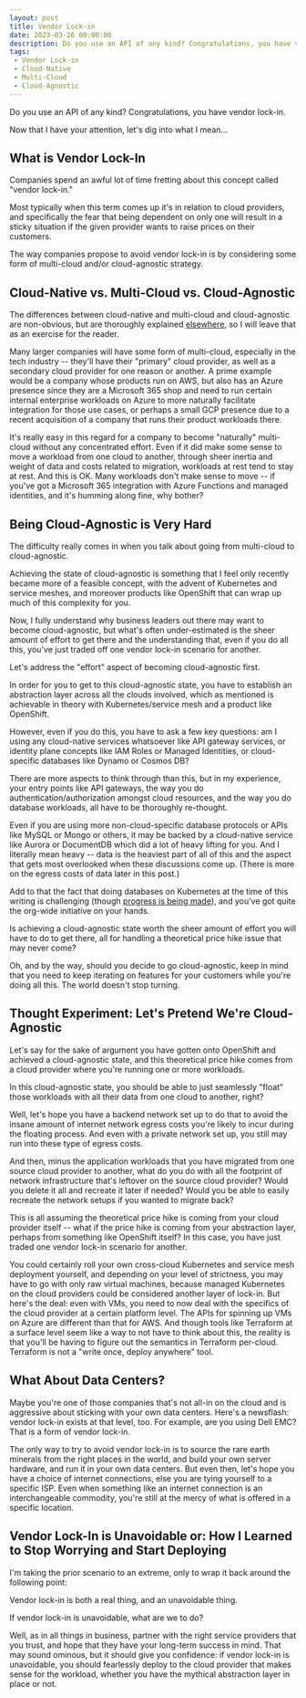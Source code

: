 ```yaml
---
layout: post
title: Vendor Lock-in
date: 2023-03-26 00:00:00
description: Do you use an API of any kind? Congratulations, you have vendor lock-in.
tags:
 - Vendor Lock-in
 - Cloud-Native
 - Multi-Cloud
 - Cloud-Agnostic
---
```


Do you use an API of any kind? Congratulations, you have vendor lock-in.

Now that I have your attention, let's dig into what I mean...

## What is Vendor Lock-In

Companies spend an awful lot of time fretting about this concept called "vendor lock-in."

Most typically when this term comes up it's in relation to cloud providers, and specifically the fear that being
dependent on only one will result in a sticky situation if the given provider wants to raise prices on their customers.

The way companies propose to avoid vendor lock-in is by considering some form of multi-cloud and/or cloud-agnostic
strategy.

## Cloud-Native vs. Multi-Cloud vs. Cloud-Agnostic

The differences between cloud-native and multi-cloud and cloud-agnostic are non-obvious, but are thoroughly explained
[elsewhere](https://www.adesso.de/en/news/blog/cloud-native-multi-cloud-or-rather-cloud-agnostic-2.jsp), so I will leave
that as an exercise for the reader.

Many larger companies will have some form of multi-cloud, especially in the tech industry -- they'll have their
"primary" cloud provider, as well as a secondary cloud provider for one reason or another. A prime example would be a
company whose products run on AWS, but also has an Azure presence since they are a Microsoft 365 shop and need to run
certain internal enterprise workloads on Azure to more naturally facilitate integration for those use cases, or perhaps
a small GCP presence due to a recent acquisition of a company that runs their product workloads there.

It's really easy in this regard for a company to become "naturally" multi-cloud without any concentrated effort. Even
if it did make some sense to move a workload from one cloud to another, through sheer inertia and weight of data and
costs related to migration, workloads at rest tend to stay at rest. And this is OK. Many workloads don't make sense to
move -- if you've got a Microsoft 365 integration with Azure Functions and managed identities, and it's humming along
fine, why bother?

## Being Cloud-Agnostic is Very Hard

The difficulty really comes in when you talk about going from multi-cloud to cloud-agnostic.

Achieving the state of cloud-agnostic is something that I feel only recently became more of a feasible concept, with the
advent of Kubernetes and service meshes, and moreover products like OpenShift that can wrap up much of this complexity
for you.

Now, I fully understand why business leaders out there may want to become cloud-agnostic, but what's often
under-estimated is the sheer amount of effort to get there and the understanding that, even if you do all this, you've
just traded off one vendor lock-in scenario for another.

Let's address the "effort" aspect of becoming cloud-agnostic first.

In order for you to get to this cloud-agnostic state, you have to establish an abstraction layer across all the clouds
involved, which as mentioned is achievable in theory with Kubernetes/service mesh and a product like OpenShift.

However, even if you do this, you have to ask a few key questions: am I using any cloud-native services whatsoever like
API gateway services, or identity plane concepts like IAM Roles or Managed Identities, or cloud-specific databases like
Dynamo or Cosmos DB?

There are more aspects to think through than this, but in my experience, your entry points like API gateways, the way
you do authentication/authorization amongst cloud resources, and the way you do database workloads, all have to be
thoroughly re-thought.

Even if you are using more non-cloud-specific database protocols or APIs like MySQL or Mongo or others, it may be backed
by a cloud-native service like Aurora or DocumentDB which did a lot of heavy lifting for you. And I literally mean heavy
-- data is the heaviest part of all of this and the aspect that gets most overlooked when these discussions come up.
(There is more on the egress costs of data later in this post.)

Add to that the fact that doing databases on Kubernetes at the time of this writing is challenging (though
[progress is being made](https://www.oreilly.com/library/view/managing-cloud-native/9781098111380/)), and you've got
quite the org-wide initiative on your hands.

Is achieving a cloud-agnostic state worth the sheer amount of effort you will have to do to get there, all for handling
a theoretical price hike issue that may never come?

Oh, and by the way, should you decide to go cloud-agnostic, keep in mind that you need to keep iterating on features for
your customers while you're doing all this. The world doesn't stop turning.

## Thought Experiment: Let's Pretend We're Cloud-Agnostic

Let's say for the sake of argument you have gotten onto OpenShift and achieved a cloud-agnostic state, and this
theoretical price hike comes from a cloud provider where you're running one or more workloads.

In this cloud-agnostic state, you should be able to just seamlessly "float" those workloads with all their data from one
cloud to another, right?

Well, let's hope you have a backend network set up to do that to avoid the insane amount of internet network egress
costs you're likely to incur during the floating process. And even with a private network set up, you still may run into
these type of egress costs.

And then, minus the application workloads that you have migrated from one source cloud provider to another, what do you
do with all the footprint of network infrastructure that's leftover on the source cloud provider? Would you delete it
all and recreate it later if needed? Would you be able to easily recreate the network setups if you wanted to migrate
back?

This is all assuming the theoretical price hike is coming from your cloud provider itself -- what if the price hike is
coming from your abstraction layer, perhaps from something like OpenShift itself? In this case, you have just traded one
vendor lock-in scenario for another.

You could certainly roll your own cross-cloud Kubernetes and service mesh deployment yourself, and depending on your
level of strictness, you may have to go with only raw virtual machines, because managed Kubernetes on the cloud
providers could be considered another layer of lock-in. But here's the deal: even with VMs, you need to now deal with
the specifics of the cloud provider at a certain platform level. The APIs for spinning up VMs on Azure are different
than that for AWS. And though tools like Terraform at a surface level seem like a way to not have to think about this,
the reality is that you'll be having to figure out the semantics in Terraform per-cloud. Terraform is not a "write once,
deploy anywhere" tool.

## What About Data Centers?

Maybe you're one of those companies that's not all-in on the cloud and is aggressive about sticking with your own data
centers. Here's a newsflash: vendor lock-in exists at that level, too. For example, are you using Dell EMC? That is a
form of vendor lock-in.

The only way to try to avoid vendor lock-in is to source the rare earth minerals from the right places in the world, and
build your own server hardware, and run it in your own data centers. But even then, let's hope you have a choice of
internet connections, else you are tying yourself to a specific ISP. Even when something like an internet connection is
an interchangeable commodity, you're still at the mercy of what is offered in a specific location.

## Vendor Lock-In is Unavoidable or: How I Learned to Stop Worrying and Start Deploying

I'm taking the prior scenario to an extreme, only to wrap it back around the following point:

Vendor lock-in is both a real thing, and an unavoidable thing.

If vendor lock-in is unavoidable, what are we to do?

Well, as in all things in business, partner with the right service providers that you trust, and hope that they have
your long-term success in mind. That may sound ominous, but it should give you confidence: if vendor lock-in is
unavoidable, you should fearlessly deploy to the cloud provider that makes sense for the workload, whether you have the
mythical abstraction layer in place or not.
